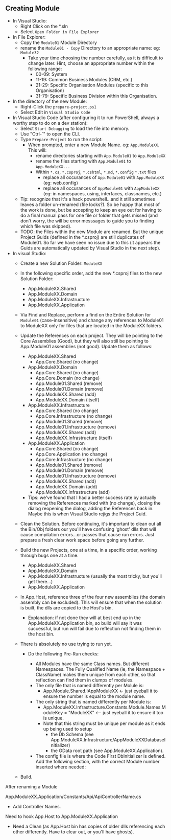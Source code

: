 

## Creating Module ##

* In Visual Studio:
  * Right Click on the *.sln
  * Select `Open Folder in File Explorer`
* In File Explorer:
  * Copy the `Module01` Module Directory
  * rename the `Module01 - Copy` Directory to an appropriate name: eg: `Module32`
    * Take your time choosing the number carefully, as it is difficult to change later.
	  Hint, choose an appropriate number within the following range:
	  * 00-09: System
	  * 11-19: Common Business Modules (CRM, etc.)
	  * 21-29: Specific Organisation Modules (specific to this Organisation)
	  * 31-79: Specific Business Division within this Organisation.
* In the directory of the new Module:
  * Right-Click the `prepare-project.ps1`
  * Select Edit in `Visual Studio Code`
* In Visual Studio Code (after configuring it to run PowerShell, always a worthy step to do on a dev station):
  * Select `Start Debugging` to load the file into memory.
  * Use "Ctrl-`" to open the CLI.
  * Type `Prepare-Project` to run the script:
    * When prompted, enter a new Module Name. eg: `App.ModuleXX`. This will:
	  * rename directories starting with `App.Module01` to `App.ModuleXX`
	  * rename the files starting with `App.Module01` to `App.ModuleXX...`
	  * Within `*.cs`, `*.csproj`, `*.cshtml`, `*.md`, `*.config` `*.txt` files
	    * replace all occurances of `App.Module01` with `App.ModuleXX` (eg: web.config)
		* replace all occurances of `AppModule01` with `AppModuleXX` (eg: in namespaces, using, interfaces, classnames, etc.)
  * Tip: recognize that it's a hack powershell...and it still sometimes leaves a folder 
    un-renamed (file locks?). So be happy that most of the work is done, but be 
	accepting to keep an eye out for having to do a final manual pass for one file or folder that gets missed 
	(and don't worry, the will be error messsages to guide you to finding which file was skipped). 
  * TODO: the Files within the new Module are renamed. But the unique Project Guids (defined in the *.csproj) 
    are still duplicates of Module01. So far we have seen no issue due to this (it appears the Guids 
	are automatically updated by Visual Studio in the next step).
* In visual Studio:
  * Create a new Solution Folder: `ModuleXX`
  * In the following specific order, add the new *.csproj files to the new Solution Folder:
    * App.ModuleXX.Shared
	* App.ModuleXX.Domain
	* App.ModuleXX.Infrastructure
	* App.ModuleXX.Application
  * Via Find and Replace, perform a find on the Entire Solution for `Module01` (case-insensitive) and change any references to Module01 to ModuleXX only for files that are located in the ModuleXX folders.
  * Update the References on each project. They will be pointing to the Core Assemblies (Good), but they will also still be pointing to App.Module01 assemblies (not good). Update them as follows:
    * App.ModuleXX.Shared
	  * App.Core.Shared (no change)
	* App.ModuleXX.Domain
	  * App.Core.Shared (no change)
	  * App.Core.Domain (no change)
	  * App.Module01.Shared (remove)
	  * App.Module01.Domain (remove)
	  * App.ModuleXX.Shared (add)
	  * App.ModuleXX.Domain (itself)
	* App.ModuleXX.Infrastructure
	  * App.Core.Shared (no change)
	  * App.Core.Infrastructure (no change)
	  * App.Module01.Shared (remove)
	  * App.Module01.Infrastructure (remove)
	  * App.ModuleXX.Shared (add)
	  * App.ModuleXX.Infrastructure (itself)
	* App.ModuleXX.Application
	  * App.Core.Shared (no change)
	  * App.Core.Application (no change)
	  * App.Core.Infrastructure (no change)
	  * App.Module01.Shared (remove)
	  * App.Module01.Domain (remove)
	  * App.Module01.Infrastructure (remove)
	  * App.ModuleXX.Shared (add)
	  * App.ModuleXX.Domain (add)
	  * App.ModuleXX.Infrastructure (add)
	* Tips: we've found that I had a better success rate by actually removing the References marked with (no change), closing the dialog
	  reopening the dialog, adding the References back in. Maybe this is when Visual Studio rejigs the Project Guid. 
  * Clean the Solution. Before continuing, it's important to clean out all the Bin/Obj folders our you'll have confusing 'ghost' dlls that
    will cause compilation errors...or passes that cause run errors. Just prepare a fresh clear work space before going any further.
  * Build the new Projects, one at a time, in a specific order, working through bugs one at a time.
    * App.ModuleXX.Shared
	* App.ModuleXX.Domain
	* App.ModuleXX.Infrastructure (usually the most tricky, but you'll get there...)
	* App.ModuleXX.Application
  * In App.Host, reference  three of the four new assemblies (the domain assembly can be excluded).
	  This will ensure that when the solution is built, the dlls are copied to the Host's bin.
    * Explanation: if not done they will at best end up in the App.ModuleXX.Application bin, so build will say it was successful, 
	  but run will fail due to reflection not finding them in the host bin.
  * There is absolutely no use trying to run yet. 
    * Do the following Pre-Run checks:
      * All Modules have the same Class names. But different Namespaces. The Fully Qualified Name (ie, the Namespace + ClassName)
	    makes them unique from each other, so that reflection can find them in clumps of modules. 
	  * The only file that is named differently per Molule is:
	    * App.Module.Shared.IAppModuleXX <- just eyeball it to ensure the number is equal to the module name.
      * The only string that is named differently per Module is:
	    * App.ModuleXX.Infrastructure.Constants.Module.Names.ModuleKey = "ModuleXX" <-- just eyeball it to ensure it too is unique.
	    * Note that this string must be unique per module as it ends up being used to setup
	      * the Db Schema (see App.ModuleXX.Infrastructure/AppModuleXXDatabaseInitializer)
		  * the OData root path (see App.ModuleXX.Application).
	  * The config file is where the Code First DbInitializer is defined. Add the following section, with the correct Module number inserted where needed:

      <context type="App.ModuleXX.Infrastructure.Db.Context.AppModuleXXDbContext, App.ModuleXX.Infrastructure">
        <databaseInitializer type="App.ModuleXX.Infrastructure.Db.Context.AppModuleXXDatabaseInitializer, App.ModuleXX.Infrastructure"/>
      </context>

  * Build. 



After renaming a Module

App.ModuleXX.Application/Constants/Api/ApiControllerName.cs
* Add Controller Names.

Need to hook App.Host to App.ModuleXX.Application

* Need a Clean (as App.Host bin has copies of older dlls referencing each other differently. Have to clear out, or you'll have ghosts).

